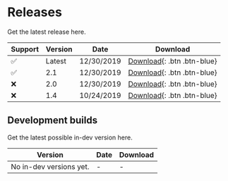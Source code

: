 # Releases
Get the latest release here.

Support | Version | Date | Download
--------|---------|------|---------
✅ | Latest | 12/30/2019 | [Download](https://github.com/yaBobJonez/yaWeather/releases/latest/download/yaWeather_2-1.exe){: .btn .btn-blue}
✅ | 2.1 | 12/30/2019 | [Download](https://github.com/yaBobJonez/yaWeather/releases/download/v2.1/yaWeather_2-1.exe){: .btn .btn-blue}
❌ | 2.0 | 12/30/2019 | [Download](https://github.com/yaBobJonez/yaWeather/releases/download/v2.0/yaWeather_2.exe){: .btn .btn-blue}
❌ | 1.4 | 10/24/2019 | [Download](https://github.com/yaBobJonez/yaWeather/releases/download/v1.4/yaWeather.exe){: .btn .btn-blue}

## Development builds
Get the latest possible in-dev version here.

Version | Date | Download
--------|------|---------
No in-dev versions yet. | - | -

